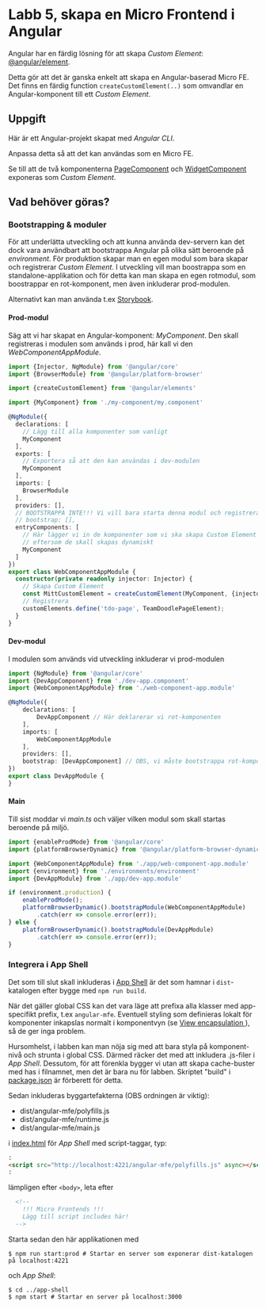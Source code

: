 Labb 5, skapa en Micro Frontend i Angular
=========================================
Angular har en färdig lösning för att skapa _Custom Element_:
[@angular/element](https://angular.io/guide/elements#angular-elements-overview).

Detta gör att det är ganska enkelt att skapa en Angular-baserad Micro FE. Det finns en färdig function
`createCustomElement(..)` som omvandlar en Angular-komponent till ett _Custom Element_.

Uppgift
-------
Här är ett Angular-projekt skapat med _Angular CLI_. 

Anpassa detta så att det kan användas som en Micro FE.

Se till att de två komponenterna [PageComponent](src/app/page/page.component.ts) och 
[WidgetComponent](src/app/widget/widget.component.ts) exponeras som _Custom Element_.

Vad behöver göras?
------------------
### Bootstrapping & moduler
För att underlätta utveckling och att kunna använda dev-servern kan det dock vara användbart att bootstrappa Angular 
på olika sätt beroende på _environment_. 
För produktion skapar man en egen modul som bara skapar och registrerar _Custom Element_. I utveckling
vill man boostrappa som en standalone-applikation och för detta kan man skapa en egen rotmodul, som boostrappar en
rot-komponent, men även inkluderar prod-modulen.

Alternativt kan man använda t.ex [Storybook](https://storybook.js.org/).

#### Prod-modul

Säg att vi har skapat en Angular-komponent: _MyComponent_. Den skall registreras i modulen som används i prod, här kall
vi den _WebComponentAppModule_.

```typescript
import {Injector, NgModule} from '@angular/core'
import {BrowserModule} from '@angular/platform-browser'

import {createCustomElement} from '@angular/elements'

import {MyComponent} from './my-component/my.component'

@NgModule({
  declarations: [
    // Lägg till alla komponenter som vanligt
    MyComponent
  ],
  exports: [
    // Exportera så att den kan användas i dev-modulen
    MyComponent
  ],
  imports: [
    BrowserModule
  ],
  providers: [],
  // BOOTSTRAPPA INTE!!! Vi vill bara starta denna modul och registrera komponenter
  // bootstrap: [],
  entryComponents: [
    // Här lägger vi in de komponenter som vi ska skapa Custom Element för
    // eftersom de skall skapas dynamiskt
    MyComponent
  ]
})
export class WebComponentAppModule {
  constructor(private readonly injector: Injector) {
    // Skapa Custom Element
    const MittCustomElement = createCustomElement(MyComponent, {injector});
    // Registrera 
    customElements.define('tdo-page', TeamDoodlePageElement);
  }
}
```

#### Dev-modul

I modulen som används vid utveckling inkluderar vi prod-modulen

```typescript
import {NgModule} from '@angular/core'
import {DevAppComponent} from './dev-app.component'
import {WebComponentAppModule} from './web-component-app.module'

@NgModule({
    declarations: [
        DevAppComponent // Här deklarerar vi rot-komponenten
    ],
    imports: [
        WebComponentAppModule
    ],
    providers: [],
    bootstrap: [DevAppComponent] // OBS, vi måste bootstrappa rot-komponenten också!
})
export class DevAppModule {
}
```

#### Main

Till sist moddar vi _main.ts_ och väljer vilken modul som skall startas beroende på miljö.

```typescript
import {enableProdMode} from '@angular/core'
import {platformBrowserDynamic} from '@angular/platform-browser-dynamic'

import {WebComponentAppModule} from './app/web-component-app.module'
import {environment} from './environments/environment'
import {DevAppModule} from './app/dev-app.module'

if (environment.production) {
    enableProdMode();
    platformBrowserDynamic().bootstrapModule(WebComponentAppModule)
        .catch(err => console.error(err));
} else {
    platformBrowserDynamic().bootstrapModule(DevAppModule)
        .catch(err => console.error(err));
}
```

### Integrera i App Shell
Det som till slut skall inkluderas i [App Shell](../app-shell/README.md) är det som hamnar i `dist`-katalogen efter bygge
med `npm run build`.

När det gäller global CSS kan det vara läge att prefixa alla klasser med app-specifikt prefix, t.ex `angular-mfe`.
Eventuell styling som definieras lokalt för komponenter inkapslas normalt i komponentvyn (se [View encapsulation
](https://angular.io/guide/view-encapsulation)), så de ger inga problem.

Hursomhelst, i labben kan man nöja sig med att bara styla på komponent-nivå och strunta i global CSS.
Därmed räcker det med att inkludera .js-filer i _App Shell_. Dessutom, för att förenkla bygger vi utan att skapa
cache-buster med has i filnamnet, men det är bara nu för labben. Skriptet "build" i [package.json](./package.json)
är förberett för detta.

Sedan inkluderas byggartefakterna (OBS ordningen är viktig):
- dist/angular-mfe/polyfills.js
- dist/angular-mfe/runtime.js
- dist/angular-mfe/main.js
 
i [index.html](../app-shell/public/index.html) för _App Shell_ med script-taggar, typ:
```html
:
<script src="http://localhost:4221/angular-mfe/polyfills.js" async></script>
:
```
lämpligen efter `<body>`, leta efter 
```html  
  <!--
    !!! Micro Frontends !!!
    Lägg till script includes här!
  -->
```
  


Starta sedan den här applikationen med
```shell
$ npm run start:prod # Startar en server som exponerar dist-katalogen på localhost:4221
```
och _App Shell_:
```shell
$ cd ../app-shell
$ npm start # Startar en server på localhost:3000
```

